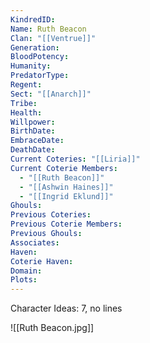 ```yaml
---
KindredID: 
Name: Ruth Beacon
Clan: "[[Ventrue]]"
Generation: 
BloodPotency: 
Humanity: 
PredatorType: 
Regent: 
Sect: "[[Anarch]]"
Tribe: 
Health: 
Willpower: 
BirthDate: 
EmbraceDate: 
DeathDate: 
Current Coteries: "[[Liria]]"
Current Coterie Members:
  - "[[Ruth Beacon]]"
  - "[[Ashwin Haines]]"
  - "[[Ingrid Eklund]]"
Ghouls: 
Previous Coteries: 
Previous Coterie Members: 
Previous Ghouls: 
Associates: 
Haven: 
Coterie Haven: 
Domain: 
Plots:
---
```


Character Ideas: 
7, no lines


![[Ruth Beacon.jpg]]